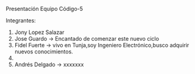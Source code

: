 Presentación Equipo Código-5

Integrantes:

1. Jony Lopez Salazar
2. Jose Guardo -> Encantado de comenzar este nuevo ciclo
3. Fidel Fuerte -> vivo en Tunja,soy Ingeniero Electrónico,busco adquirir nuevos conocimientos. 
4.
5. Andrés Delgado -> xxxxxxx

